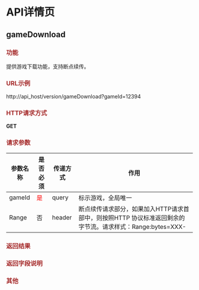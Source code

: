 # API详情页

## gameDownload

### <font color="brown">功能</font>

提供游戏下载功能，支持断点续传。

### <font color="brown">URL示例</font>

http://api_host/version/gameDownload?gameId=12394

### <font color="brown">HTTP请求方式</font>

**GET**

### <font color="brown">请求参数</font>

参数名称|是否必须|传递方式|作用|
-------|------|-----|----|
gameId|<font color="red">是<font>|query|标示游戏，全局唯一|
Range| 否|header|断点续传请求部分，如果加入HTTP请求首部中，则按照HTTP 协议标准返回剩余的字节流。请求样式：Range:bytes=XXX-
### <font color="brown">返回结果</font>


### <font color="brown">返回字段说明</font>


### <font color="brown">其他</font>





